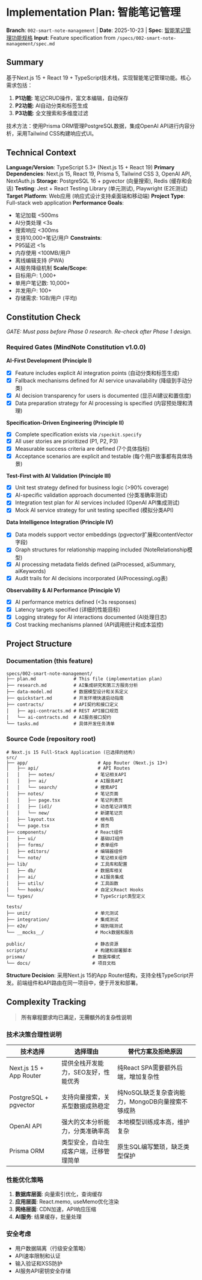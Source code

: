 # Implementation Plan: 智能笔记管理

**Branch**: `002-smart-note-management` | **Date**: 2025-10-23 | **Spec**: [智能笔记管理功能规格](./spec.md)
**Input**: Feature specification from `/specs/002-smart-note-management/spec.md`

## Summary

基于Next.js 15 + React 19 + TypeScript技术栈，实现智能笔记管理功能。核心需求包括：
1. **P1功能**: 笔记CRUD操作，富文本编辑，自动保存
2. **P2功能**: AI自动分类和标签生成
3. **P3功能**: 全文搜索和多维度过滤

技术方法：使用Prisma ORM管理PostgreSQL数据，集成OpenAI API进行内容分析，采用Tailwind CSS构建响应式UI。

## Technical Context

<!--
  ACTION REQUIRED: Replace the content in this section with the technical details
  for the project. The structure here is presented in advisory capacity to guide
  the iteration process.
-->

**Language/Version**: TypeScript 5.3+ (Next.js 15 + React 19)
**Primary Dependencies**: Next.js 15, React 19, Prisma 5, Tailwind CSS 3, OpenAI API, NextAuth.js
**Storage**: PostgreSQL 16 + pgvector (向量搜索), Redis (缓存和会话)
**Testing**: Jest + React Testing Library (单元测试), Playwright (E2E测试)
**Target Platform**: Web应用 (响应式设计支持桌面端和移动端)
**Project Type**: Full-stack web application
**Performance Goals**:
- 笔记加载 <500ms
- AI分类处理 <3s
- 搜索响应 <300ms
- 支持10,000+笔记/用户
**Constraints**:
- P95延迟 <1s
- 内存使用 <100MB/用户
- 离线编辑支持 (PWA)
- AI服务降级机制
**Scale/Scope**:
- 目标用户: 1,000+
- 单用户笔记数: 10,000+
- 并发用户: 100+
- 存储需求: 1GB/用户 (平均)

## Constitution Check

*GATE: Must pass before Phase 0 research. Re-check after Phase 1 design.*

### Required Gates (MindNote Constitution v1.0.0)

**AI-First Development (Principle I)**
- [x] Feature includes explicit AI integration points (自动分类和标签生成)
- [x] Fallback mechanisms defined for AI service unavailability (降级到手动分类)
- [x] AI decision transparency for users is documented (显示AI建议和置信度)
- [x] Data preparation strategy for AI processing is specified (内容预处理和清理)

**Specification-Driven Engineering (Principle II)**
- [x] Complete specification exists via `/speckit.specify`
- [x] All user stories are prioritized (P1, P2, P3)
- [x] Measurable success criteria are defined (7个具体指标)
- [x] Acceptance scenarios are explicit and testable (每个用户故事都有具体场景)

**Test-First with AI Validation (Principle III)**
- [x] Unit test strategy defined for business logic (>90% coverage)
- [x] AI-specific validation approach documented (分类准确率测试)
- [x] Integration test plan for AI services included (OpenAI API集成测试)
- [x] Mock AI service strategy for unit testing specified (模拟分类API)

**Data Intelligence Integration (Principle IV)**
- [x] Data models support vector embeddings (pgvector扩展和contentVector字段)
- [x] Graph structures for relationship mapping included (NoteRelationship模型)
- [x] AI processing metadata fields defined (aiProcessed, aiSummary, aiKeywords)
- [x] Audit trails for AI decisions incorporated (AIProcessingLog表)

**Observability & AI Performance (Principle V)**
- [x] AI performance metrics defined (<3s responses)
- [x] Latency targets specified (详细的性能目标)
- [x] Logging strategy for AI interactions documented (AI处理日志)
- [x] Cost tracking mechanisms planned (API调用统计和成本监控)

## Project Structure

### Documentation (this feature)

```text
specs/002-smart-note-management/
├── plan.md              # This file (implementation plan)
├── research.md          # AI集成研究和第三方服务分析
├── data-model.md        # 数据模型设计和关系定义
├── quickstart.md        # 开发环境快速启动指南
├── contracts/           # API契约和接口定义
│   ├── api-contracts.md # REST API接口规范
│   └── ai-contracts.md  # AI服务接口契约
└── tasks.md             # 具体开发任务清单
```

### Source Code (repository root)

```text
# Next.js 15 Full-Stack Application (已选择的结构)
src/
├── app/                          # App Router (Next.js 13+)
│   ├── api/                      # API Routes
│   │   ├── notes/               # 笔记相关API
│   │   ├── ai/                  # AI服务API
│   │   └── search/              # 搜索API
│   ├── notes/                   # 笔记页面
│   │   ├── page.tsx             # 笔记列表页
│   │   ├── [id]/                # 动态笔记详情页
│   │   └── new/                 # 新建笔记页
│   ├── layout.tsx               # 根布局
│   └── page.tsx                 # 首页
├── components/                  # React组件
│   ├── ui/                      # 基础UI组件
│   ├── forms/                   # 表单组件
│   ├── editors/                 # 编辑器组件
│   └── note/                    # 笔记相关组件
├── lib/                         # 工具库和配置
│   ├── db/                      # 数据库相关
│   ├── ai/                      # AI服务集成
│   ├── utils/                   # 工具函数
│   └── hooks/                   # 自定义React Hooks
└── types/                       # TypeScript类型定义

tests/
├── unit/                        # 单元测试
├── integration/                 # 集成测试
├── e2e/                         # 端到端测试
└── __mocks__/                   # Mock数据和服务

public/                          # 静态资源
scripts/                         # 构建和部署脚本
prisma/                         # 数据库模式
└── docs/                       # 项目文档
```

**Structure Decision**: 采用Next.js 15的App Router结构，支持全栈TypeScript开发。前端组件和API路由在同一项目中，便于开发和部署。

## Complexity Tracking

> **所有章程要求均已满足，无需额外的复杂性说明**

### 技术决策合理性说明

| 技术选择 | 选择理由 | 替代方案及拒绝原因 |
|-----------|----------|-------------------|
| Next.js 15 + App Router | 提供全栈开发能力，SEO友好，性能优秀 | 纯React SPA需要额外后端，增加复杂性 |
| PostgreSQL + pgvector | 支持向量搜索，关系型数据成熟稳定 | 纯NoSQL缺乏复杂查询能力，MongoDB向量搜索不够成熟 |
| OpenAI API | 强大的文本分析能力，分类准确率高 | 本地模型训练成本高，维护复杂 |
| Prisma ORM | 类型安全，自动生成客户端，迁移管理简单 | 原生SQL编写繁琐，缺乏类型保护 |

### 性能优化策略

1. **数据库层面**: 向量索引优化，查询缓存
2. **应用层面**: React.memo, useMemo优化渲染
3. **网络层面**: CDN加速，API响应压缩
4. **AI服务**: 结果缓存，批量处理

### 安全考虑

- 用户数据隔离（行级安全策略）
- API速率限制和认证
- 输入验证和XSS防护
- AI服务API密钥安全存储

